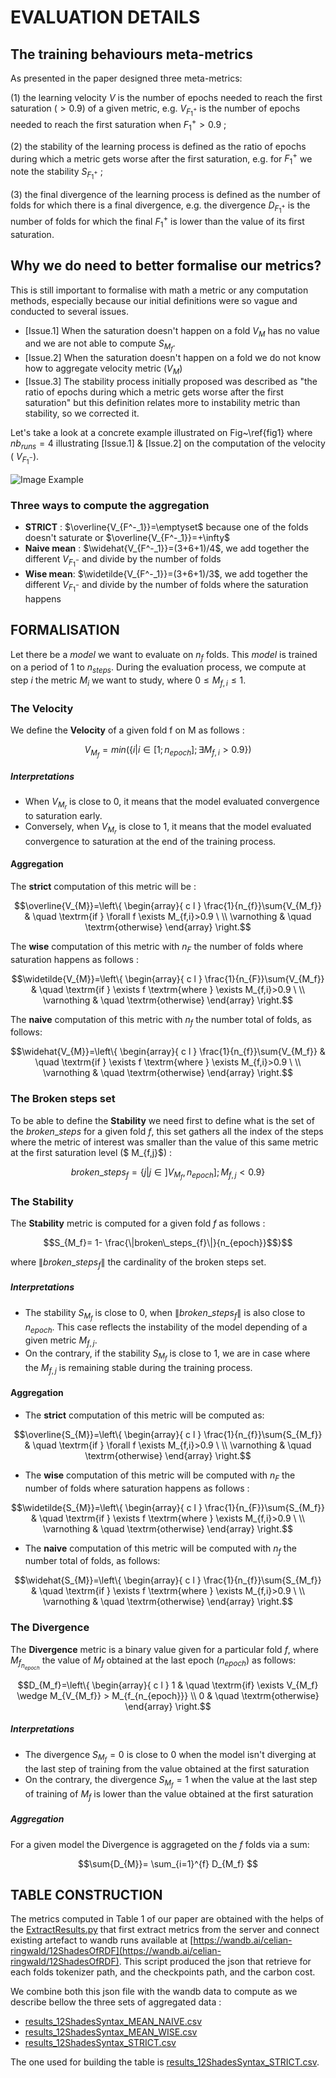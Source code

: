 # EVALUATION DETAILS

## The training behaviours meta-metrics

As presented in the paper designed three meta-metrics: 

(1) the learning velocity $V$ is the number of epochs needed to reach the first saturation ($> 0.9$) of a given metric, e.g.  $V_{F^+_1}$ is the number of epochs needed to reach the first saturation when $F^+_1>0.9$ ; 

(2) the stability of the learning process is defined as the ratio of epochs during which a metric gets worse after the first saturation, e.g. for  $`F^+_1`$ we note the stability $S_{F^{+}_1}$ ; 

(3) the final divergence of the learning process is defined as the number of folds for which there is a final divergence, e.g. the divergence $D_{F^+_1}$ is the number of folds for which the final $F^+_1$ is lower than the value of its first saturation.

## Why we do need to better formalise our metrics?

This is still important to formalise with math a metric or any computation methods, especially because our initial definitions were so vague and conducted to several issues. 



* [Issue.1] When the saturation doesn't happen on a fold $V_M$ has no value and we are not able to compute $S_{M_f}$.
* [Issue.2] When the saturation doesn't happen on a fold we do not know how to aggregate velocity metric ($V_M$) 
* [Issue.3] The stability process initially proposed was described as "the ratio of epochs during which a metric gets worse after the first saturation" but this definition relates more to instability metric than stability, so we corrected it. 

Let's take a look at a concrete example illustrated on Fig~\ref{fig1} where $nb_{runs}=4$ illustrating [Issue.1] & [Issue.2] on the computation of the velocity ( $V_{F^-_1}$).

![Image Example](https://github.com/datalogism/12ShadesOfRDFSyntax/blob/main/eval/MetricsExample.png)

### Three ways to compute the aggregation

* **STRICT** : $`\overline{V_{F^-_1}}=\emptyset`$  because one of the folds doesn't saturate or $`\overline{V_{F^-_1}}=+\infty`$
* **Naive mean** :  $`\widehat{V_{F^-_1}}=(3+6+1)/4`$, we add together the different $`V_{F^-_1}`$ and divide by the number of folds
* **Wise mean**:  $`\widetilde{V_{F^-_1}}=(3+6+1)/3`$, we add together the different $`V_{F^-_1}`$ and divide by the number of folds where the saturation happens
## FORMALISATION

Let there be a $model$ we want to evaluate on $n_f$ folds. This $model$ is trained on a period of $1$ to $n_{steps}$. During the evaluation process, we compute at step $i$ the metric $M_{i}$ we want to study, where  $0 \leqslant M_{f,i} \leqslant 1$. 


### The Velocity

We define the **Velocity** of a given fold f on M as follows : 
```math
V_{M_f}=min(\{ i | i \in  [ 1; n_{epoch} ]; \exists M_{f,i} > 0.9\})
```
##### Interpretations

* When $V_{M_r}$ is close to $0$, it means that the model evaluated convergence to saturation early.
* Conversely, when $V_{M_r}$ is close to $1$, it means that the model evaluated convergence to saturation at the end of the training process.

#### Aggregation
The **strict** computation of this metric will be :
```math
\overline{V_{M}}=\left\{ 
  \begin{array}{ c l }
    \frac{1}{n_{f}}\sum{V_{M_f}} & \quad \textrm{if } \forall f \exists M_{f,i}>0.9 \ \\
    \varnothing       & \quad \textrm{otherwise} 
  \end{array}
\right.
```
The **wise** computation of this metric  with $n_F$ the number of folds where saturation happens as follows :
```math
\widetilde{V_{M}}=\left\{ 
  \begin{array}{ c l }
    \frac{1}{n_{F}}\sum{V_{M_f}} & \quad \textrm{if } \exists f \textrm{where } \exists M_{f,i}>0.9 \ \\
    \varnothing       & \quad \textrm{otherwise} 
  \end{array}
\right.
```

The **naive** computation of this metric with $n_f$ the number total of folds, as follows: 
```math
\widehat{V_{M}}=\left\{ 
  \begin{array}{ c l }
    \frac{1}{n_{f}}\sum{V_{M_f}} & \quad \textrm{if } \exists f \textrm{where } \exists M_{f,i}>0.9 \ \\
    \varnothing       & \quad \textrm{otherwise} 
  \end{array}
\right.
```

### The Broken steps set

To be able to define the **Stability** we need first to define what is the set of the $`broken\_steps`$ for a given fold $f$, this set gathers all the index of the steps where the metric of interest was smaller than the value of this same metric at the first saturation level ($ M_{f,j}$) :
```math
broken\_steps_{f}= \{j | j \in ]V_{M_f}, n_{epoch}]; M_{f,j} <0.9 \}
```


### The Stability

The  **Stability** metric  is  computed for a given fold $f$ as follows :

```math
S_{M_f}= 1- \frac{\|broken\_steps_{f}\|}{n_{epoch}}$$}
```
 where $`\|broken\_steps_{f}\|`$ the cardinality of the broken steps set.

##### Interpretations

* The stability $S_{M_f}$ is close to 0, when $\|broken\_steps_{f}\|$  is also close to $n_{epoch}$. This case reflects the instability of the model depending of a given metric $M_{f,j}$.
* On the contrary, if the stability  $S_{M_f}$ is close to 1, we are in case where the $M_{f,j}$ is remaining stable during the training process.  


#### Aggregation
* The **strict** computation of this metric will be computed as:
 ```math
\overline{S_{M}}=\left\{ 
  \begin{array}{ c l }
    \frac{1}{n_{f}}\sum{S_{M_f}}  & \quad \textrm{if } \forall f \exists M_{f,i}>0.9 \ \\
    \varnothing       & \quad \textrm{otherwise} 
  \end{array}
\right.
```
* The **wise** computation of this metric will be computed with $n_F$ the number of folds where saturation happens as follows :
 ```math
\widetilde{S_{M}}=\left\{ 
  \begin{array}{ c l }
    \frac{1}{n_{F}}\sum{S_{M_f}} &  \quad \textrm{if } \exists f \textrm{where } \exists M_{f,i}>0.9 \ \\
    \varnothing       & \quad \textrm{otherwise} 
  \end{array}
\right.
```

* The **naive** computation of this metric will be computed with $n_f$ the number total of folds, as follows:
 ```math
\widehat{S_{M}}=\left\{ 
  \begin{array}{ c l }
    \frac{1}{n_{f}}\sum{S_{M_f}} & \quad \textrm{if } \exists f \textrm{where } \exists M_{f,i}>0.9 \ \\
    \varnothing       & \quad \textrm{otherwise} 
  \end{array}
\right.
```

### The Divergence

The  **Divergence** metric is a binary value given for a particular fold $f$,
where $`M_{f_{n_{epoch}}}`$ the value of $M_f$ obtained at the last epoch ($n_{epoch}$)  as follows:

 ```math
D_{M_f}=\left\{ 
  \begin{array}{ c l }
    1 & \quad \textrm{if} \exists V_{M_f} \wedge M_{V_{M_f}} > M_{f_{n_{epoch}}} \\
    0       & \quad \textrm{otherwise} 
  \end{array}
\right.
```

##### Interpretations

* The divergence $S_{M_f} = 0$ is close to 0 when the model isn't diverging at the last step of training from the value obtained at the first saturation
* On the contrary, the divergence $S_{M_f} = 1$ when the value at the last step of training of $M_f$ is lower than the value obtained at the first saturation

##### Aggregation

For a given model the Divergence is aggrageted on the $f$ folds via a sum:
 ```math
\sum{D_{M}}= 	\sum_{i=1}^{f} D_{M_f} 
 ```


## TABLE CONSTRUCTION
The metrics computed in Table 1 of our paper are obtained with the helps of the [ExtractResults.py](https://github.com/datalogism/12ShadesOfRDFSyntax/blob/main/eval/ExtractResults.py) that first extract metrics from the server and connect existing artefact to wandb runs available at [https://wandb.ai/celian-ringwald/12ShadesOfRDF](https://wandb.ai/celian-ringwald/12ShadesOfRDF). This script produced the json that retrieve for each folds tokenizer path, and the checkpoints path, and the carbon cost.

We combine both this json file with the wandb data to compute as we describe bellow the three sets of aggregated data : 
* [results_12ShadesSyntax_MEAN_NAIVE.csv](https://github.com/datalogism/12ShadesOfRDFSyntax/blob/main/eval/results_12ShadesSyntax_MEAN_NAIVE.csv)
* [results_12ShadesSyntax_MEAN_WISE.csv](https://github.com/datalogism/12ShadesOfRDFSyntax/blob/main/eval/results_12ShadesSyntax_MEAN_WISE.csv)
* [results_12ShadesSyntax_STRICT.csv](https://github.com/datalogism/12ShadesOfRDFSyntax/blob/main/eval/results_12ShadesSyntax_STRICT.csv)

The one used for building the table is  [results_12ShadesSyntax_STRICT.csv](https://github.com/datalogism/12ShadesOfRDFSyntax/blob/main/eval/results_12ShadesSyntax_STRICT.csv). 
